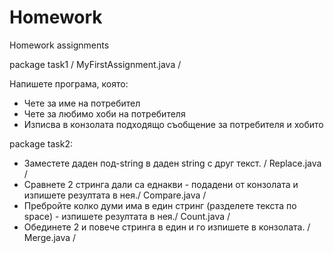 # Homework
Homework assignments

package task1 / MyFirstAssignment.java /

Напишете програма, която:
- Чете за име на потребител
- Чете за любимо хоби на потребителя
- Изписва в конзолата подходящо съобщение за потребителя и хобито

package task2:
- Заместете даден под-string в даден string с друг текст. / Replace.java /
- Сравнете 2 стринга дали са еднакви - подадени от конзолата и изпишете резултата в нея./ Compare.java / 
- Пребройте колко думи има в един стринг (разделете текста по space) - изпишете резултата в нея./ Count.java /
- Обединете 2 и повече стринга в един и го изпишете в конзолата. / Merge.java /





